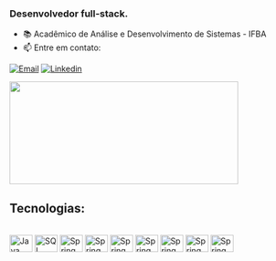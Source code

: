 
### Desenvolvedor full-stack. 

- 📚 Acadêmico de Análise e Desenvolvimento de Sistemas - IFBA
- 📫 Entre em contato:

[![Email](https://img.shields.io/badge/Gmail-D14836?style=for-the-badge&logo=gmail&logoColor=white)](mailto:devrafaelandradeoliveira@gmail.com)
[![Linkedin](https://img.shields.io/badge/LinkedIn-0077B5?style=for-the-badge&logo=linkedin&logoColor=white&hide_progress=true)](https://www.linkedin.com/in/rafael-andrade-oliveira-9318ba286/)

<div>
<img height="180cm" width="400" src="https://github-readme-stats.vercel.app/api?username=devRAFAHT&show_icons=true&theme=dracula&locale=pt-BR"/>
</div>
</div>

## Tecnologias:

<div style="display: inline_block"><br/>
    <img height="30cm" width=40 align="center" alt="Java" src="https://cdn.jsdelivr.net/gh/devicons/devicon@latest/icons/java/java-original.svg"" />
    <img height="30cm" width=40 align="center" alt="SQL" src="https://cdn.jsdelivr.net/gh/devicons/devicon@latest/icons/spring/spring-original.svg"" />
    <img height="30cm" width=40 align="center" alt="Spring" src="https://cdn.jsdelivr.net/gh/devicons/devicon@latest/icons/mysql/mysql-original.svg"" />
    <img height="30cm" width=40 align="center" alt="Spring" src="https://cdn.jsdelivr.net/gh/devicons/devicon@latest/icons/postgresql/postgresql-original.svg" />
    <img height="30cm" width=40 align="center" alt="Spring" src="https://cdn.jsdelivr.net/gh/devicons/devicon@latest/icons/rabbitmq/rabbitmq-original.svg" />
    <img height="30cm" width=40 align="center" alt="Spring" src="https://cdn.jsdelivr.net/gh/devicons/devicon@latest/icons/docker/docker-original.svg" />
    <img height="30cm" width=40 align="center" alt="Spring" src="https://cdn.jsdelivr.net/gh/devicons/devicon@latest/icons/javascript/javascript-original.svg" />
    <img height="30cm" width=40 align="center" alt="Spring" src="https://cdn.jsdelivr.net/gh/devicons/devicon@latest/icons/react/react-original.svg" />
    <img height="30cm" width=40 align="center" alt="Spring" src="https://cdn.jsdelivr.net/gh/devicons/devicon@latest/icons/bootstrap/bootstrap-original.svg" />
</div>


